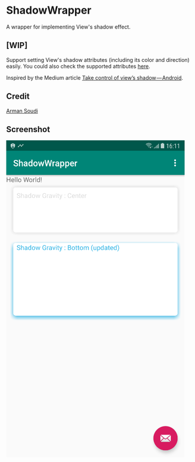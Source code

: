 # ShadowWrapper

A wrapper for implementing View's shadow effect.

## [WIP]
Support setting View's shadow attributes (including its color and direction) easily. You could also check the supported attributes [here](https://github.com/rayworks/ShadowWrapper/blob/master/shadowlib/src/main/java/com/rayworks/shadowlib/RoundLinerLayoutNormal.kt#L92).

Inspired by the Medium article [Take control of view’s shadow — Android](https://medium.com/@ArmanSo/take-control-of-views-shadow-android-c6b35ba573e9).

## Credit
[Arman Soudi](https://twitter.com/ArmanSo)

## Screenshot
![demo](./images/screenshot.png)